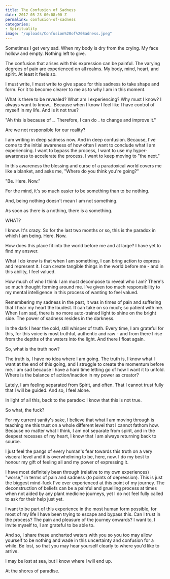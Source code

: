 ```yaml
---
title: The Confusion of Sadness
date: 2017-05-23 00:08:00 Z
permalink: confusion-of-sadness
categories:
- Spirituality
image: "/uploads/Confusion%20of%20Sadness.jpeg"
---
```


Sometimes I get very sad. When my body is dry from the crying. My face hollow and empty. Nothing left to give. 

The confusion that arises with this expression can be painful. The varying degrees of pain are experienced on all realms. My body, mind, heart, and spirit. At least it feels so. 

I must write, I must write to give space for this sadness to take shape and form. For it to become clearer to me as to why I am in this moment. 

What is there to be revealed? What am I experiencing? Why must I know? I always want to know... Because when I know I feel like I have control of myself in my life. And is it not true? 

"Ah this is because of _. Therefore, I can do _ to change and improve it." 

Are we not responsible for our reality? 

I am writing in deep sadness now. And in deep confusion. Because, I've come to the initial awareness of how often I want to conclude what I am experiencing. I want to bypass the process, I want to use my hyper-awareness to accelerate the process. I want to keep moving to "the next." 

In this awareness the blessing and curse of a paradoxical world covers me like a blanket, and asks me, "Where do you think you're going?" 

"Be. Here. Now."

For the mind, it's so much easier to be something than to be nothing. 

And, being nothing doesn't mean I am not something. 

As soon as there is a nothing, there is a something. 

WHAT? 

I know. It's crazy. So for the last two months or so, this is the paradox in which I am being. Here. Now. 

How does this place fit into the world before me and at large? I have yet to find my answer. 

What I do know is that when I am something, I can bring action to express and represent it. I can create tangible things in the world before me - and in this ability, I feel valued. 

How much of who I think I am must decompose to reveal who I am? There's so much thought forming around me. I've given too much responsibility to my mental intelligence in this process of wanting to feel valued.

Remembering my sadness in the past, it was in times of pain and suffering that I hear my heart the loudest. It can take on so much; so patient with me. When I am sad, there is no more auto-trained light to shine on the bright side. The power of sadness resides in the darkness.

In the dark I hear the cold, still whisper of truth. Every time, I am grateful for this, for this voice is most truthful, authentic and raw - and from there I rise from the depths of the waters into the light. And there I float again.

So, what is the truth now? 

The truth is, I have no idea where I am going. The truth is, I know what I want at the end of this going, and I struggle to create the momentum before me. I am sad because I have a hard time letting go of how I want it to unfold. Where is the balance of action/inaction in my power as creator? 

Lately, I am feeling separated from Spirit, and often. That I cannot trust fully that I will be guided. And so, I feel alone.

In light of all this, back to the paradox: I know that this is not true. 

So what, the fuck? 

For my current sanity's sake, I believe that what I am moving through is teaching me this trust on a whole different level that I cannot fathom how. Because no matter what I think, I am not separate from spirit, and in the deepest recesses of my heart, I know that I am always returning back to source. 

I just feel the pangs of every human's fear towards this truth on a very visceral level and it is overwhelming to be, here, now. I do my best to honour my gift of feeling all and my power of expressing it.

I have most definitely been through (relative to my own experiences) "worse," in terms of pain and sadness (to points of depression). This is just the biggest mind-fuck I've ever experienced at this point of my journey. The deconstruction of beliefs can be a painful and gruelling process at times when not aided by any plant medicine journeys, yet I do not feel fully called to ask for their help just yet.

I want to be part of this experience in the most human form possible, for most of my life I have been trying to escape and bypass this. Can I trust in the process? The pain and pleasure of the journey onwards? I want to, I invite myself to, I am grateful to be able to.

And so, I share these uncharted waters with you so you too may allow yourself to be nothing and wade in this uncertainty and confusion for a while. Be lost, so that you may hear yourself clearly to where you'd like to arrive.  

I may be lost at sea, but I know where I will end up. 

At the shores of paradise. 